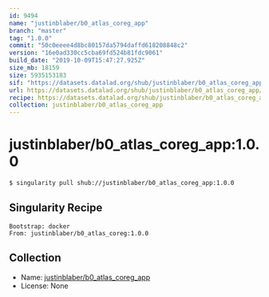 ```yaml
---
id: 9494
name: "justinblaber/b0_atlas_coreg_app"
branch: "master"
tag: "1.0.0"
commit: "50c0eeee4d8bc80157da5794daffd618208848c2"
version: "16e0ad330cc5cba69fd524b81fdc9061"
build_date: "2019-10-09T15:47:27.925Z"
size_mb: 18159
size: 5935153183
sif: "https://datasets.datalad.org/shub/justinblaber/b0_atlas_coreg_app/1.0.0/2019-10-09-50c0eeee-16e0ad33/16e0ad330cc5cba69fd524b81fdc9061.simg"
url: https://datasets.datalad.org/shub/justinblaber/b0_atlas_coreg_app/1.0.0/2019-10-09-50c0eeee-16e0ad33/
recipe: https://datasets.datalad.org/shub/justinblaber/b0_atlas_coreg_app/1.0.0/2019-10-09-50c0eeee-16e0ad33/Singularity
collection: justinblaber/b0_atlas_coreg_app
---
```


# justinblaber/b0_atlas_coreg_app:1.0.0

```bash
$ singularity pull shub://justinblaber/b0_atlas_coreg_app:1.0.0
```

## Singularity Recipe

```singularity
Bootstrap: docker
From: justinblaber/b0_atlas_coreg:1.0.0
```

## Collection

 - Name: [justinblaber/b0_atlas_coreg_app](https://github.com/justinblaber/b0_atlas_coreg_app)
 - License: None

